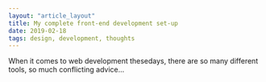 ```yaml
---
layout: "article_layout"
title: My complete front-end development set-up
date: 2019-02-18
tags: design, development, thoughts
---
```


<p>When it comes to web development thesedays, there are so many different tools, so much conflicting advice...</p>
